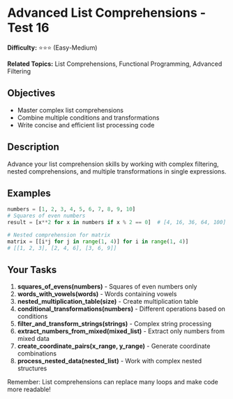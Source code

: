 # Advanced List Comprehensions - Test 16

**Difficulty:** ⭐⭐⭐ (Easy-Medium)

**Related Topics:** List Comprehensions, Functional Programming, Advanced Filtering

## Objectives

- Master complex list comprehensions
- Combine multiple conditions and transformations
- Write concise and efficient list processing code

## Description

Advance your list comprehension skills by working with complex filtering, nested comprehensions, and multiple transformations in single expressions.

## Examples

```python
numbers = [1, 2, 3, 4, 5, 6, 7, 8, 9, 10]
# Squares of even numbers
result = [x**2 for x in numbers if x % 2 == 0]  # [4, 16, 36, 64, 100]

# Nested comprehension for matrix
matrix = [[i*j for j in range(1, 4)] for i in range(1, 4)]
# [[1, 2, 3], [2, 4, 6], [3, 6, 9]]
```

## Your Tasks

1. **squares_of_evens(numbers)** - Squares of even numbers only
2. **words_with_vowels(words)** - Words containing vowels
3. **nested_multiplication_table(size)** - Create multiplication table
4. **conditional_transformations(numbers)** - Different operations based on conditions
5. **filter_and_transform_strings(strings)** - Complex string processing
6. **extract_numbers_from_mixed(mixed_list)** - Extract only numbers from mixed data
7. **create_coordinate_pairs(x_range, y_range)** - Generate coordinate combinations
8. **process_nested_data(nested_list)** - Work with complex nested structures

Remember: List comprehensions can replace many loops and make code more readable!
